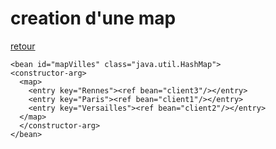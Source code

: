 # creation d'une map

[retour](./configuration-xml.md)

    <bean id="mapVilles" class="java.util.HashMap">
    <constructor-arg>
      <map>
        <entry key="Rennes"><ref bean="client3"/></entry>
        <entry key="Paris"><ref bean="client1"/></entry>
        <entry key="Versailles"><ref bean="client2"/></entry>
      </map>
      </constructor-arg>
    </bean>
